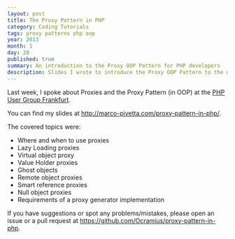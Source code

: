 ```yaml
---
layout: post
title: The Proxy Pattern in PHP
category: Coding Tutorials
tags: proxy patterns php oop
year: 2013
month: 1
day: 20
published: true
summary: An introduction to the Proxy OOP Pattern for PHP developers
description: Slides I wrote to introduce the Proxy OOP Pattern to the developers of the PHP User Group Frankfurt
---
```


<p>
    Last week, I spoke about Proxies and the Proxy Pattern (in OOP)
    at the <a href="http://www.phpugffm.de/?p=999" target="_blank">PHP User Group Frankfurt</a>.
</p>
<p>
    You can find my slides at
    <a href="http://marco-pivetta.com/proxy-pattern-in-php/" target="_blank" title="The Proxy OOP pattern in PHP">
    http://marco-pivetta.com/proxy-pattern-in-php/</a>.
</p>
<p>
    The covered topics were:
</p>
<ul>
    <li>Where and when to use proxies</li>
    <li>Lazy Loading proxies</li>
    <li>Virtual object proxy</li>
    <li>Value Holder proxies</li>
    <li>Ghost objects</li>
    <li>Remote object proxies</li>
    <li>Smart reference proxies</li>
    <li>Null object proxies</li>
    <li>Requirements of a proxy generator implementation</li>
</ul>
<p>
    If you have suggestions or spot any problems/mistakes, please open an issue
    or a pull request at <a href="https://github.com/Ocramius/proxy-pattern-in-php" target="_blank">
    https://github.com/Ocramius/proxy-pattern-in-php</a>.
</p>